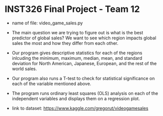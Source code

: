 # INST326 Final Project - Team 12
 
- name of file: video_game_sales.py

- The main question we are trying to figure out is what is the best predictor of global sales? We want to see which region impacts global sales the most and how they differ from each other.
- Our program gives descriptive statistics for each of the regions inlcuding the minimum, maximum, median, mean, and standard deviation for North American, Japanese, European, and the rest of the world sales.
- Our program also runs a T-test to check for statistical significance on each of the variable mentioned above.
- The program runs ordinary least squares (OLS) analysis on each of the independent variables and displays them on a regression plot.

- link to dataset: https://www.kaggle.com/gregorut/videogamesales
